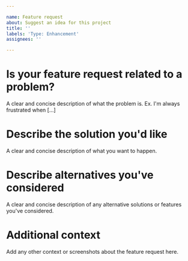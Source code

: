 ```yaml
---

name: Feature request
about: Suggest an idea for this project
title: ''
labels: 'Type: Enhancement'
assignees: ''

---
```


# Is your feature request related to a problem?

A clear and concise description of what the problem is. Ex. I'm always
frustrated when [...]

# Describe the solution you'd like

A clear and concise description of what you want to happen.

# Describe alternatives you've considered

A clear and concise description of any alternative solutions or features
you've considered.

# Additional context

Add any other context or screenshots about the feature request here.
